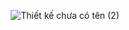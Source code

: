 <div align="center">

  
  ![Thiết kế chưa có tên (2)](https://github.com/user-attachments/assets/a00cbcb2-38c0-42fe-a755-52d1070052b8)
